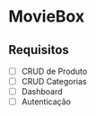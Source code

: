 # MovieBox

## Requisitos

- [ ] CRUD de Produto 
- [ ] CRUD Categorias
- [ ] Dashboard
- [ ] Autenticação
